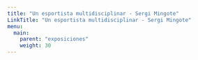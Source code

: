 ```yaml
---
title: "Un esportista multidisciplinar - Sergi Mingote"
LinkTitle: "Un esportista multidisciplinar - Sergi Mingote"
menu:
  main:
    parent: "exposiciones"
    weight: 30
---
```


<div class="text-center m-5">
<img src="/img/proximamente.png" alt="">
</div>

